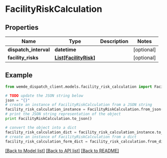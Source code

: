 # FacilityRiskCalculation


## Properties

Name | Type | Description | Notes
------------ | ------------- | ------------- | -------------
**dispatch_interval** | **datetime** |  | [optional] 
**facility_risks** | [**List[FacilityRisk]**](FacilityRisk.md) |  | [optional] 

## Example

```python
from wemde_dispatch_client.models.facility_risk_calculation import FacilityRiskCalculation

# TODO update the JSON string below
json = "{}"
# create an instance of FacilityRiskCalculation from a JSON string
facility_risk_calculation_instance = FacilityRiskCalculation.from_json(json)
# print the JSON string representation of the object
print FacilityRiskCalculation.to_json()

# convert the object into a dict
facility_risk_calculation_dict = facility_risk_calculation_instance.to_dict()
# create an instance of FacilityRiskCalculation from a dict
facility_risk_calculation_form_dict = facility_risk_calculation.from_dict(facility_risk_calculation_dict)
```
[[Back to Model list]](../README.md#documentation-for-models) [[Back to API list]](../README.md#documentation-for-api-endpoints) [[Back to README]](../README.md)



